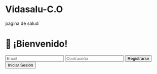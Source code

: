 # Vidasalu-C.O
pagina de salud

<!DOCTYPE html>
<html lang="es">
<head>
    <meta charset="UTF-8">
    <meta name="viewport" content="width=device-width, initial-scale=1.0">
</head>
<body>
    <div class="contenedor">
        <div class="formulario">
            <h1>👋 ¡Bienvenido!</h1>
            <input type="email" id="email" placeholder="Email">
            <input type="password" id="password" placeholder="Contraseña">
            <button onclick="registrarUsuario()">Registrarse</button>
            <button onclick="iniciarSesion()">Iniciar Sesión</button>
        </div>
    </div>
    <script src="scripts/firebase.js"></script>
    <script src="scripts/auth.js"></script>
</body>
